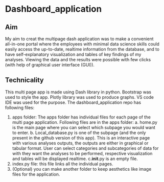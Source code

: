 # Dashboard_application

## Aim					
My aim to creat the multipage dash application was to make a convenient all-in-one portal where the employees with minimal data science skills could easily access the up-to-date, realtime information from the database, and to have self-explanatory visualization and tables of key findings of my analyses. Viewing the data and the results were possible with few clicks (with help of graphical user interface (GUI)).
					
## Technicality				
This multi page app is made using Dash library in python. Bootstrap was used to style the app. Plotly library was used to produce graphs. VS code IDE was used for the purpose. The dashboard_application repo has following files: 
1. apps folder: The apps folder has individual files for each page of the multi page application. Following files are in the apps folder:
  a. home.py is the main page where you can select which subpage you would want to enter. 
  b. Local_database.py is one of the subpage (and the only present in the github version of this app). This is an interactive page with various analyses outputs, the outputs are either   in graphical or tabular format. User can select categories and subcategories of data for with they want the analyses to be performed, respective visualization and tables will be        displayed realtime.
  c.__init__.py is an empty file.
2. index.py file: this file links all the individual pages.
3. (Optional) you can make another folder to keep aesthetics like image files for the application.   
